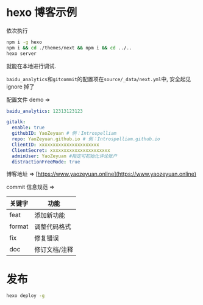 # hexo 博客示例

依次执行

```bash
npm i -g hexo
npm i && cd ./themes/next && npm i && cd ../..
hexo server
```

就能在本地进行调试.

`baidu_analytics`和`gitcommit`的配置项在`source/_data/next.yml`中, 安全起见 ignore 掉了

配置文件 demo =>

```yaml
baidu_analytics: 12313123123

gitalk:
  enable: true
  githubID: YaoZeyuan # 例：Introspelliam
  repo: YaoZeyuan.github.io # 例：Introspelliam.github.io
  ClientID: xxxxxxxxxxxxxxxxxxxxxx
  ClientSecret: xxxxxxxxxxxxxxxxxxxxxx
  adminUser: YaoZeyuan #指定可初始化评论账户
  distractionFreeMode: true
```

博客地址 => [https://www.yaozeyuan.online](https://www.yaozeyuan.online)

commit 信息规范 =>

| 关键字 | 功能          |
| ------ | ------------- |
| feat   | 添加新功能    |
| format | 调整代码格式  |
| fix    | 修复错误      |
| doc    | 修订文档/注释 |

# 发布

```bash
hexo deploy -g
```
